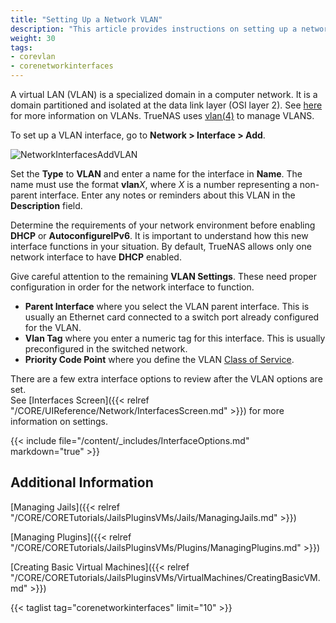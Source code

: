 ```yaml
---
title: "Setting Up a Network VLAN"
description: "This article provides instructions on setting up a network VLAN interface on TrueNAS CORE."
weight: 30
tags:
- corevlan
- corenetworkinterfaces
---
```


A virtual LAN (VLAN) is a specialized domain in a computer network. It is a domain partitioned and isolated at the data link layer (OSI layer 2). See [here](https://www.ieee802.org/1/pages/802.1Q-2014.html) for more information on VLANs. TrueNAS uses [vlan(4)](https://www.freebsd.org/cgi/man.cgi?vlan(4)) to manage VLANS. 

To set up a VLAN interface, go to **Network > Interface > Add**.

![NetworkInterfacesAddVLAN](/images/CORE/12.0/NetworkInterfacesAddVLAN.png "Adding a new VLAN")

Set the **Type** to **VLAN** and enter a name for the interface in **Name**. The name must use the format **vlan***X*, where *X* is a number representing a non-parent interface.
Enter any notes or reminders about this VLAN in the **Description** field.

Determine the requirements of your network environment before enabling **DHCP** or **AutoconfigureIPv6**.
It is important to understand how this new interface functions in your situation. By default, TrueNAS allows only one network interface to have **DHCP** enabled.

Give careful attention to the remaining **VLAN Settings**. These need proper configuration in order for the network interface to function.

* **Parent Interface** where you select the VLAN parent interface. This is usually an Ethernet card connected to a switch port already configured for the VLAN.
* **Vlan Tag** where you enter a numeric tag for this interface. This is usually preconfigured in the switched network.
* **Priority Code Point** where you define the VLAN [Class of Service](https://tools.ietf.org/html/rfc4761#section-4.2.7).

There are a few extra interface options to review after the VLAN options are set.  
See [Interfaces Screen]({{< relref "/CORE/UIReference/Network/InterfacesScreen.md" >}}) for more information on settings.

{{< include file="/content/_includes/InterfaceOptions.md" markdown="true" >}}

## Additional Information

[Managing Jails]({{< relref "/CORE/CORETutorials/JailsPluginsVMs/Jails/ManagingJails.md" >}})

[Managing Plugins]({{< relref "/CORE/CORETutorials/JailsPluginsVMs/Plugins/ManagingPlugins.md" >}})

[Creating Basic Virtual Machines]({{< relref "/CORE/CORETutorials/JailsPluginsVMs/VirtualMachines/CreatingBasicVM.md" >}})

{{< taglist tag="corenetworkinterfaces" limit="10" >}}
